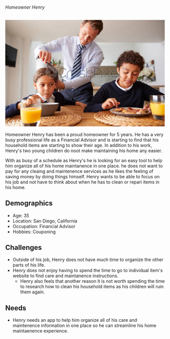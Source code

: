 ###### Homeowner Henry  

<div align="center">
<img src="./imgs/Homeowner_Henry.jpg" width=600>
</div>  

Homeowner Henry has been a proud homeowner for 5 years. He has a very busy professional life as a Financial Advisor and is starting to find that his household items are starting to show their age. In addition to his work, Henry's two young children do noot make maintaining his home any easier.

With as busy of a schedule as Henry's he is looking for an easy tool to help him organize all of his home maintanence in one place. he does not want to pay for any cleaing and maintenence services as he likes the feeling of saving money by doing things himself. Henry wants to be able to focus on his job and not have to think about when he has to clean or repari items in his home. 

## Demographics
- Age: 35
- Location: San Diego, California
- Occupation: Financial Advisor
- Hobbies: Couponing

## Challenges
- Outside of his job, Henry does not have much time to organize the other parts of his life.
- Henry does not enjoy having to spend the time to go to individual item's website to find care and maintanence instructions.
    - Henry also feels that another reason it is not worth spending the time to research how to clean his household items as his children will ruin them again.

## Needs
 - Henry needs an app to help him organize all of his care and maintenence information in one place so he can streamline his home maintaenence experience.